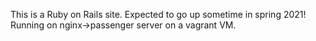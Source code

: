 This is a Ruby on Rails site. Expected to go up sometime in spring 2021! Running on nginx->passenger server on a vagrant VM.

